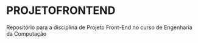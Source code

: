 # PROJETOFRONTEND
Repositório para a disciplina de Projeto Front-End no curso de Engenharia da Computação
